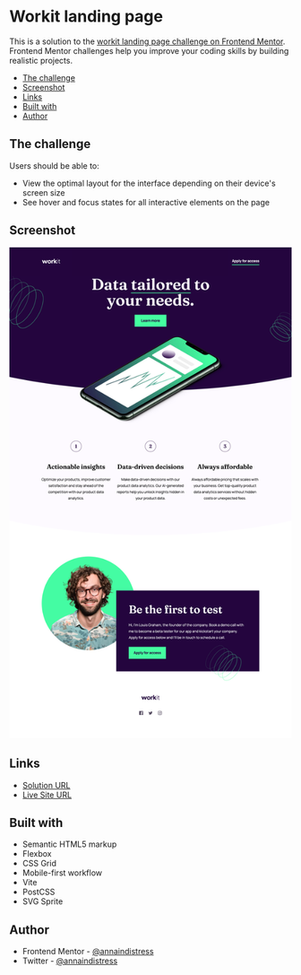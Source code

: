 # Workit landing page

This is a solution to the [workit landing page challenge on Frontend Mentor](https://www.frontendmentor.io/challenges/workit-landing-page-2fYnyle5lu). Frontend Mentor challenges help you improve your coding skills by building realistic projects.

- [The challenge](#the-challenge)
- [Screenshot](#screenshot)
- [Links](#links)
- [Built with](#built-with)
- [Author](#author)

## The challenge

Users should be able to:

- View the optimal layout for the interface depending on their device's screen size
- See hover and focus states for all interactive elements on the page

## Screenshot

![](./screenshot.png)

## Links

- [Solution URL](https://github.com/annaindistress/frontend-mentor-workit-landing-page)
- [Live Site URL](https://annaindistress.github.io/frontend-mentor-workit-landing-page/)

## Built with

- Semantic HTML5 markup
- Flexbox
- CSS Grid
- Mobile-first workflow
- Vite
- PostCSS
- SVG Sprite

## Author

- Frontend Mentor - [@annaindistress](https://www.frontendmentor.io/profile/annaindistress)
- Twitter - [@annaindistress](https://www.twitter.com/annaindistress)
